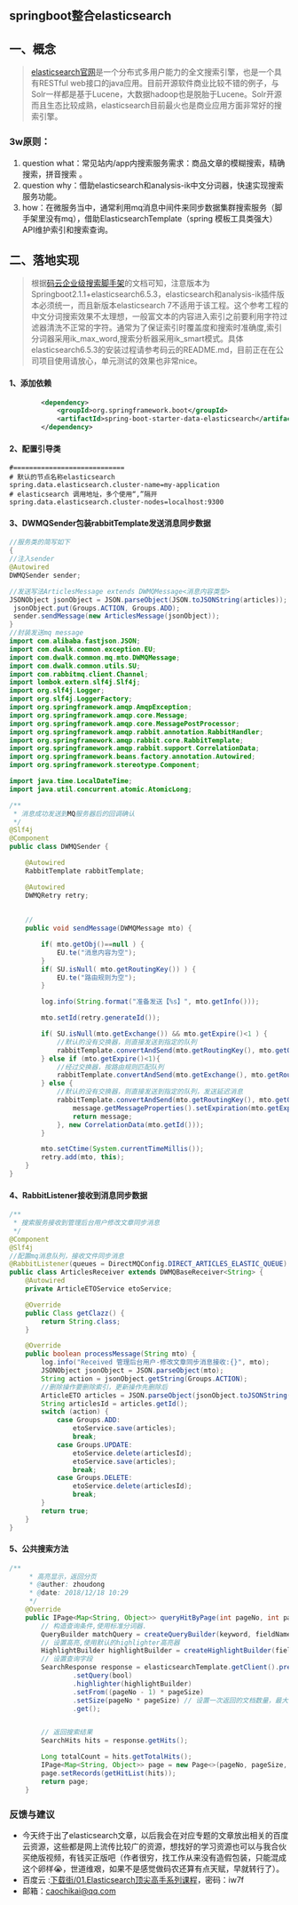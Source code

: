 ## springboot整合elasticsearch

## 一、概念

> [elasticsearch官网](https://www.elastic.co/cn/)是一个分布式多用户能力的全文搜索引擎，也是一个具有RESTful web接口的java应用。目前开源软件商业比较不错的例子，与Solr一样都是基于Lucene，大数据hadoop也是脱胎于Lucene。Solr开源而且生态比较成熟，elasticsearch目前最火也是商业应用方面非常好的搜索引擎。

### 3w原则：

1. question what：常见站内/app内搜索服务需求：商品文章的模糊搜索，精确搜索，拼音搜索 。
2. question why：借助elasticsearch和analysis-ik中文分词器，快速实现搜索服务功能。
3. how：在微服务当中，通常利用mq消息中间件来同步数据集群搜索服务（脚手架里没有mq），借助ElasticsearchTemplate（spring 模板工具类强大）API维护索引和搜索查询。

## 二、落地实现

> 根据[码云企业级搜索脚手架](https://gitee.com/11230595/springboot-elasticsearch)的文档可知，注意版本为Springboot2.1.1+elasticsearch6.5.3，elasticsearch和analysis-ik插件版本必须统一，而且新版本elasticsearch 7不适用于该工程。这个参考工程的中文分词搜索效果不太理想，一般富文本的内容进入索引之前要利用字符过滤器清洗不正常的字符。通常为了保证索引时覆盖度和搜索时准确度,索引分词器采用ik_max_word,搜索分析器采用ik_smart模式。具体elasticsearch6.5.3的安装过程请参考码云的README.md，目前正在在公司项目使用请放心，单元测试的效果也非常nice。

#### 1、添加依赖

```xml
        <dependency>
            <groupId>org.springframework.boot</groupId>
            <artifactId>spring-boot-starter-data-elasticsearch</artifactId>
        </dependency>
```

#### 2、配置引导类

```properties
#============================
# 默认的节点名称elasticsearch
spring.data.elasticsearch.cluster-name=my-application
# elasticsearch 调用地址，多个使用“,”隔开
spring.data.elasticsearch.cluster-nodes=localhost:9300
```

#### 3、DWMQSender包装rabbitTemplate发送消息同步数据

```java
//服务类的简写如下
{
//注入sender    
@Autowired
DWMQSender sender;

//发送写法ArticlesMessage extends DWMQMessage<消息内容类型>
JSONObject jsonObject = JSON.parseObject(JSON.toJSONString(articles));
 jsonObject.put(Groups.ACTION, Groups.ADD);
 sender.sendMessage(new ArticlesMessage(jsonObject));
}
//封装发送mq message
import com.alibaba.fastjson.JSON;
import com.dwalk.common.exception.EU;
import com.dwalk.common.mq.mto.DWMQMessage;
import com.dwalk.common.utils.SU;
import com.rabbitmq.client.Channel;
import lombok.extern.slf4j.Slf4j;
import org.slf4j.Logger;
import org.slf4j.LoggerFactory;
import org.springframework.amqp.AmqpException;
import org.springframework.amqp.core.Message;
import org.springframework.amqp.core.MessagePostProcessor;
import org.springframework.amqp.rabbit.annotation.RabbitHandler;
import org.springframework.amqp.rabbit.core.RabbitTemplate;
import org.springframework.amqp.rabbit.support.CorrelationData;
import org.springframework.beans.factory.annotation.Autowired;
import org.springframework.stereotype.Component;

import java.time.LocalDateTime;
import java.util.concurrent.atomic.AtomicLong;

/**
 * 消息成功发送到MQ服务器后的回调确认
 */
@Slf4j
@Component
public class DWMQSender {

    @Autowired
    RabbitTemplate rabbitTemplate;

    @Autowired
    DWMQRetry retry;
    
    
	//
    public void sendMessage(DWMQMessage mto) {

        if( mto.getObj()==null ) {
            EU.te("消息内容为空");
        }
        if( SU.isNull( mto.getRoutingKey()) ) {
            EU.te("路由规则为空");
        }

        log.info(String.format("准备发送【%s】", mto.getInfo()));

        mto.setId(retry.generateId());

        if( SU.isNull(mto.getExchange()) && mto.getExpire()<1 ) {
            //默认的没有交换器，则直接发送到指定的队列
            rabbitTemplate.convertAndSend(mto.getRoutingKey(), mto.getObj(), new CorrelationData(mto.getId()));
        } else if (mto.getExpire()<1){
            //经过交换器，按路由规则匹配队列
            rabbitTemplate.convertAndSend(mto.getExchange(), mto.getRoutingKey(), mto.getObj(), new CorrelationData(mto.getId()));
        } else {
            //默认的没有交换器，则直接发送到指定的队列，发送延迟消息
            rabbitTemplate.convertAndSend(mto.getRoutingKey(), mto.getObj(), message -> {
                message.getMessageProperties().setExpiration(mto.getExpire()+"");
                return message;
            }, new CorrelationData(mto.getId()));
        }

        mto.setCtime(System.currentTimeMillis());
        retry.add(mto, this);
    }
}

```

#### 4、RabbitListener接收到消息同步数据

```java
/**
 * 搜索服务接收到管理后台用户修改文章同步消息
 */
@Component
@Slf4j
//配置mq消息队列，接收文件同步消息
@RabbitListener(queues = DirectMQConfig.DIRECT_ARTICLES_ELASTIC_QUEUE)
public class ArticlesReceiver extends DWMQBaseReceiver<String> {
    @Autowired
    private ArticleETOService etoService;

    @Override
    public Class getClazz() {
        return String.class;
    }

    @Override
    public boolean processMessage(String mto) {
        log.info("Received 管理后台用户-修改文章同步消息接收:{}", mto);
        JSONObject jsonObject = JSON.parseObject(mto);
        String action = jsonObject.getString(Groups.ACTION);
        //删除操作要删除索引，更新操作先删除后
        ArticleETO articles = JSON.parseObject(jsonObject.toJSONString(), ArticleETO.class);
        String articlesId = articles.getId();
        switch (action) {
            case Groups.ADD:
                etoService.save(articles);
                break;
            case Groups.UPDATE:
                etoService.delete(articlesId);
                etoService.save(articles);
                break;
            case Groups.DELETE:
                etoService.delete(articlesId);
                break;
        }
        return true;
    }
}
```

#### 5、公共搜索方法

```java
/**
     * 高亮显示，返回分页
     * @auther: zhoudong
     * @date: 2018/12/18 10:29
     */
    @Override
    public IPage<Map<String, Object>> queryHitByPage(int pageNo, int pageSize, String keyword, String indexName, String... fieldNames) {
        // 构造查询条件,使用标准分词器.
        QueryBuilder matchQuery = createQueryBuilder(keyword, fieldNames);
        // 设置高亮,使用默认的highlighter高亮器
        HighlightBuilder highlightBuilder = createHighlightBuilder(fieldNames);
        // 设置查询字段
        SearchResponse response = elasticsearchTemplate.getClient().prepareSearch(indexName)
                .setQuery(bool)
                .highlighter(highlightBuilder)
                .setFrom((pageNo - 1) * pageSize)
                .setSize(pageNo * pageSize) // 设置一次返回的文档数量，最大值：10000
                .get();


        // 返回搜索结果
        SearchHits hits = response.getHits();

        Long totalCount = hits.getTotalHits();
        IPage<Map<String, Object>> page = new Page<>(pageNo, pageSize, totalCount);
        page.setRecords(getHitList(hits));
        return page;
    }
```

### 反馈与建议

- 今天终于出了elasticsearch文章，以后我会在对应专题的文章放出相关的百度云资源，这些都是网上流传比较广的资源，想找好的学习资源也可以与我合伙买绝版视频，有钱买正版吧（作者很穷，找工作从来没有造假包装，只能混成这个卵样😭，世道维艰，如果不是感觉做码农还算有点天赋，早就转行了）。
- 百度云 :[下载街/01.Elasticsearch顶尖高手系列课程](https://pan.baidu.com/s/1d2adCgJMuwt6UmAxEMRYxA#list/path=%2F)，密码：iw7f
- 邮箱：[caochikai@qq.com](mailto:caochikai@qq.com)

